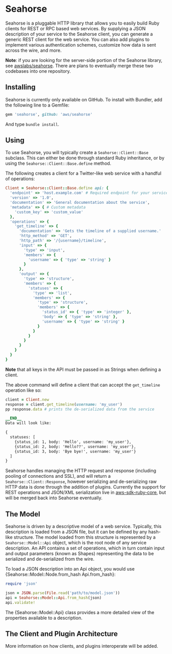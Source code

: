 # Seahorse

Seahorse is a pluggable HTTP library that allows you to easily build
Ruby clients for REST or RPC based web services. By supplying a JSON description
of your service to the Seahorse client, you can generate a generic REST client
for the web service. You can also add plugins to implement various
authentication schemes, customize how data is sent across the wire, and more.

**Note**: if you are looking for the server-side portion of the Seahorse
library, see [awslabs/seahorse](http://github.com/awslabs/seahorse). There are
plans to eventually merge these two codebases into one repository.

## Installing

Seahorse is currently only available on GitHub. To install with Bundler, add
the following line to a Gemfile:

```ruby
gem 'seahorse', github: 'aws/seahorse'
```

And type `bundle install`.

## Using

To use Seahorse, you will typically create a `Seahorse::Client::Base` subclass.
This can either be done through standard Ruby inheritance, or by using the
`Seahorse::Client::Base.define` method.

The following creates a client for a Twitter-like web service with a handful
of operations:

```ruby
Client = Seahorse::Client::Base.define api: {
  'endpoint' => 'host.example.com' # Required endpoint for your service
  'version' => '1.0',
  'documentation' => 'General documentation about the service',
  'metadata' => { # Custom metadata
    'custom_key' => 'custom_value'
  },
  'operations' => {
    'get_timeline' => {
      'documentation' => 'Gets the timeline of a supplied username.'
      'http_method' => 'GET',
      'http_path' => '/{username}/timeline',
      'input' => {
        'type' => 'input',
        'members' => {
          'username' => { 'type' => 'string' }
        }
      },
      'output' => {
        'type' => 'structure',
        'members' => {
          'statuses' => {
            'type' => 'list',
            'members' => {
              'type' => 'structure',
              'members' => {
                'status_id' => { 'type' => 'integer' },
                'body' => { 'type' => 'string' },
                'username' => { 'type' => 'string' }
              }
            }
          }
        }
      }
    }
  }
}
```

**Note** that all keys in the API must be passed in as Strings when defining
a client.

The above command will define a client that can accept the `get_timeline`
operation like so:

```ruby
client = Client.new
response = client.get_timeline(username: 'my_user')
pp response.data # prints the de-serialized data from the service

__END__
Data will look like:

{
  statuses: [
    {status_id: 1, body: 'Hello', username: 'my_user'},
    {status_id: 2, body: 'Hello??', username: 'my_user'},
    {status_id: 3, body: 'Bye bye!', username: 'my_user'}
  ]
}
```

Seahorse handles managing the HTTP request and response (including pooling of
connections and SSL), and will return a `Seahorse::Client::Response`, however
serializing and de-serializing raw HTTP data is done through the addition of
plugins. Currently the support for REST operations and JSON/XML serialization
live in [aws-sdk-ruby-core](http://github.com/aws/aws-sdk-ruby-core), but will
be merged back into Seahorse eventually.

## The Model

Seahorse is driven by a descriptive model of a web service. Typically, this
description is loaded from a JSON file, but it can be defined by any hash-like
structure. The model loaded from this structure is represented by a
`Seahorse::Model::Api` object, which is the root node of any service
description. An API contains a set of operations, which in turn contain input
and output parameters (known as Shapes) representing the data to be serialized
and de-serialized from the wire.

To load a JSON description into an Api object, you would use
{Seahorse::Model::Node.from_hash Api.from_hash}:

```ruby
require 'json'

json = JSON.parse(File.read('path/to/model.json'))
api = Seahorse::Model::Api.from_hash(json)
api.validate!
```

The {Seahorse::Model::Api} class provides a more detailed view of the properties
available to a description.

## The Client and Plugin Architecture

More information on how clients, and plugins interoperate will be added.
